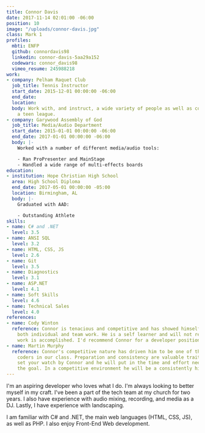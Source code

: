 ```yaml
---
title: Connor Davis
date: 2017-11-14 02:01:00 -06:00
position: 10
image: "/uploads/connor-davis.jpg"
class: Mark 1
profiles:
  mbti: ENFP
  github: connordavis98
  linkedin: connor-davis-5aa29a152
  codewars: connor_davis98
  vimeo_resume: 245988218
work:
- company: Pelham Raquet Club
  job_title: Tennis Instructor
  start_date: 2015-12-01 00:00:00 -06:00
  end_date: 
  location: 
  body: Work with, and instruct, a wide variety of people as well as coaching for
    a teen league.
- company: Garywood Assembly of God
  job_title: Media/Audio Department
  start_date: 2015-01-01 00:00:00 -06:00
  end_date: 2017-01-01 00:00:00 -06:00
  body: |-
    Worked with a number of different media/audio tools:

    - Ran ProPresenter and MainStage
    - Handled a wide range of multi-effects boards
education:
- institution: Hope Christian High School
  area: High School Diploma
  end_date: 2017-05-01 00:00:00 -05:00
  location: Birmingham, AL
  body: |-
    Graduated with AAD:

    - Outstanding Athlete
skills:
- name: C# and .NET
  level: 3.5
- name: ANSI SQL
  level: 3.2
- name: HTML, CSS, JS
  level: 2.6
- name: Git
  level: 3.5
- name: Diagnostics
  level: 3.1
- name: ASP.NET
  level: 4.1
- name: Soft Skills
  level: 4.6
- name: Technical Sales
  level: 4.0
references:
- name: Cody Winton
  reference: Connor is tenacious and competitive and has showed himself skilled in
    both individual and team work. He is a self learner and will not rest until his
    work is accomplished. I'd recommend Connor for a developer position.
- name: Martin Murphy
  reference: Connor's competitive nature has driven him to be one of the more accomplished
    coders in our class. Preparation and consistency are valuable traits. You could
    set your watch by Connor and he will put in the time and effort needed to achieve
    the goal. In a competitive environment he will be a consistently high performer.
---
```


I'm an aspiring developer who loves what I do. I'm always looking to better myself in my craft. I've been a part of the tech team at my church for two years. I also have experience with audio mixing, recording, and media as a DJ. Lastly, I have experience with landscaping.

I am familiar with C# and .NET, the main web languages (HTML, CSS, JS), as well as PHP. I also enjoy Front-End Web development.